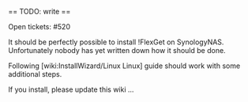 == TODO: write ==

Open tickets: #520

It should be perfectly possible to install !FlexGet on SynologyNAS. Unfortunately nobody has yet written down how it should be done.

Following [wiki:InstallWizard/Linux Linux] guide should work with some additional steps.

If you install, please update this wiki ...

